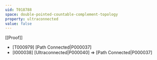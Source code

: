 ```yaml
---
uid: T018788
space: double-pointed-countable-complement-topology
property: ultraconnected
value: false
---
```

[[Proof]]

* [T000979] [Path Connected|P000037]
* [I000038] [Ultraconnected|P000040] => [Path Connected|P000037]

